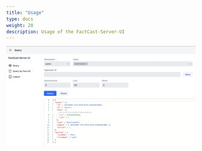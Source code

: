 ```yaml
---
title: "Usage"
type: docs
weight: 20
description: Usage of the FactCast-Server-UI
---
```


![FactCast-Server UI](./ui.png)
